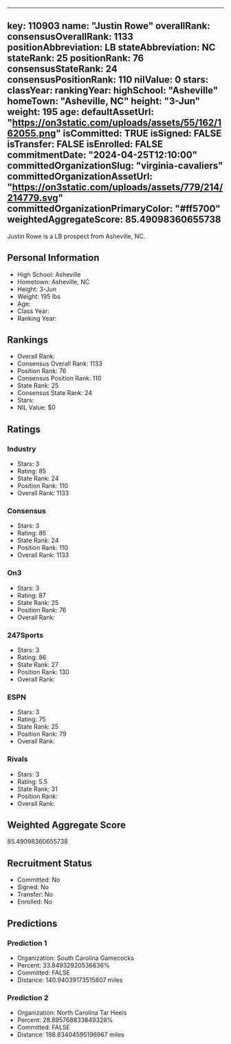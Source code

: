 ---
  key: 110903
  name: "Justin Rowe"
  overallRank: 
  consensusOverallRank: 1133
  positionAbbreviation: LB
  stateAbbreviation: NC
  stateRank: 25
  positionRank: 76
  consensusStateRank: 24
  consensusPositionRank: 110
  nilValue: 0
  stars: 
  classYear: 
  rankingYear: 
  highSchool: "Asheville"
  homeTown: "Asheville, NC"
  height: "3-Jun"
  weight: 195
  age: 
  defaultAssetUrl: "https://on3static.com/uploads/assets/55/162/162055.png"
  isCommitted: TRUE
  isSigned: FALSE
  isTransfer: FALSE
  isEnrolled: FALSE
  commitmentDate: "2024-04-25T12:10:00"
  committedOrganizationSlug: "virginia-cavaliers"
  committedOrganizationAssetUrl: "https://on3static.com/uploads/assets/779/214/214779.svg"
  committedOrganizationPrimaryColor: "#ff5700"
  weightedAggregateScore: 85.49098360655738
  ---
  
  Justin Rowe is a LB prospect from Asheville, NC.
  
  ## Personal Information
  - High School: Asheville
  - Hometown: Asheville, NC
  - Height: 3-Jun
  - Weight: 195 lbs
  - Age: 
  - Class Year: 
  - Ranking Year: 
  
  ## Rankings
  - Overall Rank: 
  - Consensus Overall Rank: 1133
  - Position Rank: 76
  - Consensus Position Rank: 110
  - State Rank: 25
  - Consensus State Rank: 24
  - Stars: 
  - NIL Value: $0
  
  ## Ratings
  
  ### Industry
  - Stars: 3
  - Rating: 85
  - State Rank: 24
  - Position Rank: 110
  - Overall Rank: 1133
  
  ### Consensus
  - Stars: 3
  - Rating: 85
  - State Rank: 24
  - Position Rank: 110
  - Overall Rank: 1133
  
  ### On3
  - Stars: 3
  - Rating: 87
  - State Rank: 25
  - Position Rank: 76
  - Overall Rank: 
  
  ### 247Sports
  - Stars: 3
  - Rating: 86
  - State Rank: 27
  - Position Rank: 130
  - Overall Rank: 
  
  ### ESPN
  - Stars: 3
  - Rating: 75
  - State Rank: 25
  - Position Rank: 79
  - Overall Rank: 
  
  ### Rivals
  - Stars: 3
  - Rating: 5.5
  - State Rank: 31
  - Position Rank: 
  - Overall Rank: 
  
  ## Weighted Aggregate Score
  85.49098360655738
  
  ## Recruitment Status
  - Committed: No
  - Signed: No
  - Transfer: No
  - Enrolled: No
  
  
  
  ## Predictions
  
  ### Prediction 1
  - Organization: South Carolina Gamecocks
  - Percent: 33.84932920536636%
  - Committed: FALSE
  - Distance: 140.94039173515807 miles
  
  ### Prediction 2
  - Organization: North Carolina Tar Heels
  - Percent: 28.895768833849328%
  - Committed: FALSE
  - Distance: 198.83404595196967 miles
  